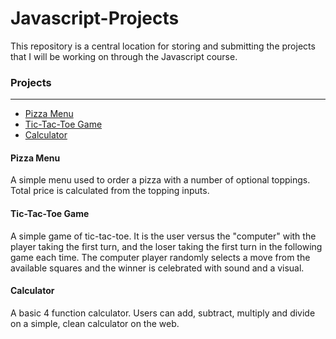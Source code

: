 # Javascript-Projects

This repository is a central location for storing and submitting the projects that I will be working on through the Javascript course.

### Projects
---
- [Pizza Menu](https://github.com/dcgressley/Javascript-Projects/tree/main/Pizza_Project)
- [Tic-Tac-Toe Game](https://github.com/dcgressley/Javascript-Projects/tree/main/TicTacToe)
- [Calculator](https://github.com/dcgressley/Javascript-Projects/tree/main/Calculator)

#### Pizza Menu

A simple menu used to order a pizza with a number of optional toppings. Total price is calculated from the topping inputs.

#### Tic-Tac-Toe Game

A simple game of tic-tac-toe. It is the user versus the "computer" with the player taking the first turn, and the loser taking the first turn in the following game each time. The computer player randomly selects a move from the available squares and the winner is celebrated with sound and a visual.

#### Calculator

A basic 4 function calculator. Users can add, subtract, multiply and divide on a simple, clean calculator on the web.
